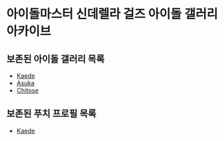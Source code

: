 # 아이돌마스터 신데렐라 걸즈 아이돌 갤러리 아카이브

## 보존된 아이돌 갤러리 목록
* [Kaede](idols/Kaede)
* [Asuka](idols/Asuka)
* [Chitose](idols/Chitose)

## 보존된 푸치 프로필 목록
* [Kaede](etc/puchi/Kaede)
